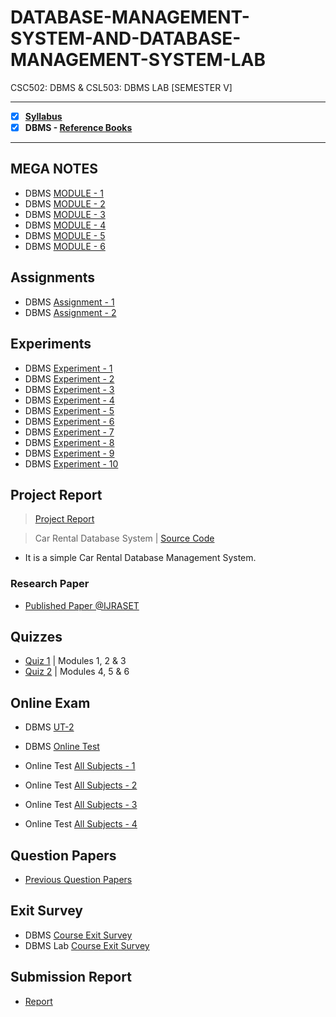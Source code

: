 # DATABASE-MANAGEMENT-SYSTEM-AND-DATABASE-MANAGEMENT-SYSTEM-LAB
 CSC502: DBMS & CSL503: DBMS LAB [SEMESTER V]

---
 
 - [X] **[Syllabus](https://github.com/Amey-Thakur/DATABASE-MANAGEMENT-SYSTEM-AND-DATABASE-MANAGEMENT-SYSTEM-LAB/blob/main/Syllabus/TE%20BE%20Comp%20Engg%20CBCGS%20Syllabus.pdf)**
 - [x] **DBMS - [Reference Books](https://github.com/Amey-Thakur/DATABASE-MANAGEMENT-SYSTEM-AND-DATABASE-MANAGEMENT-SYSTEM-LAB/tree/main/Reference%20Books)**

---

## MEGA NOTES

 - DBMS [MODULE - 1](https://github.com/Amey-Thakur/DATABASE-MANAGEMENT-SYSTEM-AND-DATABASE-MANAGEMENT-SYSTEM-LAB/blob/main/MEGA%20NOTES/Module1_DBMS.pdf)
 - DBMS [MODULE - 2](https://github.com/Amey-Thakur/DATABASE-MANAGEMENT-SYSTEM-AND-DATABASE-MANAGEMENT-SYSTEM-LAB/blob/main/MEGA%20NOTES/Module2_DBMS.pdf)
 - DBMS [MODULE - 3](https://github.com/Amey-Thakur/DATABASE-MANAGEMENT-SYSTEM-AND-DATABASE-MANAGEMENT-SYSTEM-LAB/blob/main/MEGA%20NOTES/Module3_DBMS.pdf)
 - DBMS [MODULE - 4](https://github.com/Amey-Thakur/DATABASE-MANAGEMENT-SYSTEM-AND-DATABASE-MANAGEMENT-SYSTEM-LAB/blob/main/MEGA%20NOTES/Module4_DBMS.pdf)
 - DBMS [MODULE - 5](https://github.com/Amey-Thakur/DATABASE-MANAGEMENT-SYSTEM-AND-DATABASE-MANAGEMENT-SYSTEM-LAB/blob/main/MEGA%20NOTES/Module5_DBMS.pdf)
 - DBMS [MODULE - 6](https://github.com/Amey-Thakur/DATABASE-MANAGEMENT-SYSTEM-AND-DATABASE-MANAGEMENT-SYSTEM-LAB/blob/main/MEGA%20NOTES/Module6_DBMS.pdf)

## Assignments

  - DBMS [Assignment - 1](https://github.com/Amey-Thakur/DATABASE-MANAGEMENT-SYSTEM-AND-DATABASE-MANAGEMENT-SYSTEM-LAB/blob/main/Assignments/Amey_B-50_DBMS_Assignment-1.pdf)
  - DBMS [Assignment - 2](https://github.com/Amey-Thakur/DATABASE-MANAGEMENT-SYSTEM-AND-DATABASE-MANAGEMENT-SYSTEM-LAB/blob/main/Assignments/Amey_B-50_DBMS_Assignment-2.pdf)

## Experiments

  - DBMS [Experiment - 1](https://github.com/Amey-Thakur/DATABASE-MANAGEMENT-SYSTEM-AND-DATABASE-MANAGEMENT-SYSTEM-LAB/blob/main/Experiments/Amey_B-50_DBMS_Experiments-1.pdf)
  - DBMS [Experiment - 2](https://github.com/Amey-Thakur/DATABASE-MANAGEMENT-SYSTEM-AND-DATABASE-MANAGEMENT-SYSTEM-LAB/blob/main/Experiments/Amey_B-50_DBMS_Experiments-2.pdf)
  - DBMS [Experiment - 3](https://github.com/Amey-Thakur/DATABASE-MANAGEMENT-SYSTEM-AND-DATABASE-MANAGEMENT-SYSTEM-LAB/blob/main/Experiments/Amey_B-50_DBMS_Experiments-3.pdf)
  - DBMS [Experiment - 4](https://github.com/Amey-Thakur/DATABASE-MANAGEMENT-SYSTEM-AND-DATABASE-MANAGEMENT-SYSTEM-LAB/blob/main/Experiments/Amey_B-50_DBMS_Experiments-4.pdf)
  - DBMS [Experiment - 5](https://github.com/Amey-Thakur/DATABASE-MANAGEMENT-SYSTEM-AND-DATABASE-MANAGEMENT-SYSTEM-LAB/blob/main/Experiments/Amey_B-50_DBMS_Experiments-5.pdf)
  - DBMS [Experiment - 6](https://github.com/Amey-Thakur/DATABASE-MANAGEMENT-SYSTEM-AND-DATABASE-MANAGEMENT-SYSTEM-LAB/blob/main/Experiments/Amey_B-50_DBMS_Experiments-6.pdf)
  - DBMS [Experiment - 7](https://github.com/Amey-Thakur/DATABASE-MANAGEMENT-SYSTEM-AND-DATABASE-MANAGEMENT-SYSTEM-LAB/blob/main/Experiments/Amey_B-50_DBMS_Experiments-7.pdf)
  - DBMS [Experiment - 8](https://github.com/Amey-Thakur/DATABASE-MANAGEMENT-SYSTEM-AND-DATABASE-MANAGEMENT-SYSTEM-LAB/blob/main/Experiments/Amey_B-50_DBMS_Experiments-8.pdf)
  - DBMS [Experiment - 9](https://github.com/Amey-Thakur/DATABASE-MANAGEMENT-SYSTEM-AND-DATABASE-MANAGEMENT-SYSTEM-LAB/blob/main/Experiments/Amey_B-50_DBMS_Experiments-9.pdf)
  - DBMS [Experiment - 10](https://github.com/Amey-Thakur/DATABASE-MANAGEMENT-SYSTEM-AND-DATABASE-MANAGEMENT-SYSTEM-LAB/blob/main/Experiments/Amey_B-50_DBMS_Experiments-10.pdf)

## Project Report 

  >[Project Report](https://github.com/Amey-Thakur/DATABASE-MANAGEMENT-SYSTEM-AND-DATABASE-MANAGEMENT-SYSTEM-LAB/blob/main/Mini%20Project%20Report/B-42%2C45%2C50%2C51_DBMS_Mini_Project.pdf) 
 
  >Car Rental Database System | [Source Code](https://github.com/Amey-Thakur/CAR-RENTAL-SYSTEM)
 
  - It is a simple Car Rental Database Management System.

  ### Research Paper
 
   - [Published Paper @IJRASET](https://doi.org/10.22214/ijraset.2021.36339)

## Quizzes

  - [Quiz 1](https://github.com/Amey-Thakur/DATABASE-MANAGEMENT-SYSTEM-AND-DATABASE-MANAGEMENT-SYSTEM-LAB/blob/main/Quizzes/AMEY_B-50%20DBMS%20Quiz%201%20(co1%2Cco2%2Cco3).pdf) | Modules 1, 2 & 3
  - [Quiz 2](https://github.com/Amey-Thakur/DATABASE-MANAGEMENT-SYSTEM-AND-DATABASE-MANAGEMENT-SYSTEM-LAB/blob/main/Quizzes/AMEY_B-50%20DBMS%20Quiz%202%20(co4%2Cco5%2Cco6).pdf) | Modules 4, 5 & 6

## Online Exam

 - DBMS [UT-2](https://github.com/Amey-Thakur/DATABASE-MANAGEMENT-SYSTEM-AND-DATABASE-MANAGEMENT-SYSTEM-LAB/blob/main/Online%20Exam/DBMS%20UT-2.png)
 - DBMS [Online Test](https://github.com/Amey-Thakur/DATABASE-MANAGEMENT-SYSTEM-AND-DATABASE-MANAGEMENT-SYSTEM-LAB/blob/main/Online%20Exam/DBMS_Online_Test.pdf)
 
 - Online Test [All Subjects - 1](https://github.com/Amey-Thakur/DATABASE-MANAGEMENT-SYSTEM-AND-DATABASE-MANAGEMENT-SYSTEM-LAB/blob/main/Online%20Exam/TE_B_Online_Test(All%20Subject)-1.pdf)
 - Online Test [All Subjects - 2](https://github.com/Amey-Thakur/DATABASE-MANAGEMENT-SYSTEM-AND-DATABASE-MANAGEMENT-SYSTEM-LAB/blob/main/Online%20Exam/TE_B_Online_Test(All%20Subject)-2.pdf)
 - Online Test [All Subjects - 3](https://github.com/Amey-Thakur/DATABASE-MANAGEMENT-SYSTEM-AND-DATABASE-MANAGEMENT-SYSTEM-LAB/blob/main/Online%20Exam/TE_B_Online_Test(All%20Subject)-3.pdf)
 - Online Test [All Subjects - 4](https://github.com/Amey-Thakur/DATABASE-MANAGEMENT-SYSTEM-AND-DATABASE-MANAGEMENT-SYSTEM-LAB/blob/main/Online%20Exam/TE_B_Online_Test(All%20Subject)-4.pdf)

## Question Papers

 - [Previous Question Papers](https://github.com/Amey-Thakur/DATABASE-MANAGEMENT-SYSTEM-AND-DATABASE-MANAGEMENT-SYSTEM-LAB/tree/main/Question%20Papers)

## Exit Survey

 - DBMS [Course Exit Survey](https://github.com/Amey-Thakur/DATABASE-MANAGEMENT-SYSTEM-AND-DATABASE-MANAGEMENT-SYSTEM-LAB/blob/main/Submission%20Report/AMEY_B-50%20DBMS%20_Course%20Exit%20Survey.pdf)
 - DBMS Lab [Course Exit Survey](https://github.com/Amey-Thakur/DATABASE-MANAGEMENT-SYSTEM-AND-DATABASE-MANAGEMENT-SYSTEM-LAB/blob/main/Submission%20Report/AMEY_B-50%20DBMSLAB_Course%20Exit%20Survey.pdf)

## Submission Report 

  - [Report](https://github.com/Amey-Thakur/DATABASE-MANAGEMENT-SYSTEM/blob/main/Submission%20Report/Amey_B-50_DBMS_Submission_Report.pdf)
